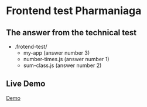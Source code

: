 # Frontend test Pharmaniaga

## The answer from the technical test

- .frotend-test/
  - my-app (answer number 3)
  - number-times.js (answer number 1)
  - sum-class.js (answer number 2)

## Live Demo
[Demo](https://frontend-test-brown-pi.vercel.app/)
